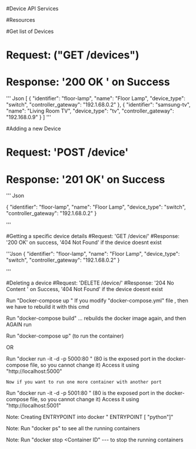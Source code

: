 #Device API Services

#Resources

#Get list of Devices
# Request: ("GET /devices")
# Response: '200 OK ' on Success

''' Json
[
    {
        "identifier": "floor-lamp",
        "name": "Floor Lamp",
        "device_type": "switch",
        "controller_gateway": "192.1.68.0.2"
    },
    {
        "identifier": "samsung-tv",
        "name": "Living Room TV",
        "device_type": "tv",
        "controller_gateway": "192.168.0.9"
    }
]
'''

#Adding a new Device
# Request: 'POST /device'
# Response: '201 OK' on Success

''' Json

   {
    "identifier": "floor-lamp",
    "name": "Floor Lamp",
    "device_type": "switch",
    "controller_gateway": "192.1.68.0.2"
}
 
 
 '''

#Getting a specific device details
#Request: 'GET /device/<id>'
#Response: '200 OK' on success, '404 Not Found' if the device doesnt exist

'''Json
{
    "identifier": "floor-lamp",
    "name": "Floor Lamp",
    "device_type": "switch",
    "controller_gateway": "192.1.68.0.2"
}


'''

#Deleting a device
#Request: 'DELETE /device/<id>'
#Response: '204 No Content ' on Success, '404 Not Found' if the device doesnt exist




Run "Docker-compose up "
    If you modify "docker-compose.yml" file , then we have to rebuild it with this cmd
    
Run "docker-compose build" ... rebuilds the docker image again, and then AGAIN run 

Run "docker-compose up" (to run the container)

OR

Run "docker run -it -d -p 5000:80 <ImageName>" (80 is the exposed port in the docker-compose file, so you cannot change it)
Access it using "http://localhost:5000"
    
    Now if you want to run one more container with another port
    
Run "docker run -it -d -p 5001:80 <ImageName>" (80 is the exposed port in the docker-compose file, so you cannot change it)
Access it using "http://localhost:5001"

Note: Creating ENTRYPOINT into docker " ENTRYPOINT [ "python"]"

Note: Run "docker ps" to see all the running containers

Note: Run "docker stop <Container ID" --- to stop the running containers


    


